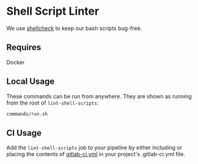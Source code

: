 # Shell Script Linter

We use [shellcheck](https://github.com/gunar/shellcheck#readme)
to keep our bash scripts bug-free.

## Requires

Docker

## Local Usage

These commands can be run from anywhere. They are shown as running from the
root of `lint-shell-scripts`:

```bash
commands/run.sh
```

## CI Usage

Add the `lint-shell-scripts` job to your pipeline by either including
or placing the contents
of [gitlab-ci.yml](./gitlab-ci.yml) in your project's .gitlab-ci.yml file.
